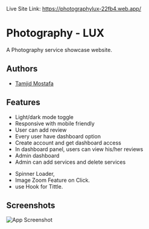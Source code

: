 Live Site Link: https://photographylux-22fb4.web.app/

# Photography - LUX
A Photography service showcase website.


## Authors

- [Tamjid Mostafa](https://github.com/Tamjid-Mostafa/)


## Features

- Light/dark mode toggle
- Responsive with mobile friendly
- User can add review
- Every user have dashboard option 
- Create account and get dashboard access
- In dashboard panel, users can view his/her reviews
- Admin dashboard
- Admin can add services and delete services
* Spinner Loader,
* Image Zoom Feature on Click.
* use Hook for Tittle.


## Screenshots

![App Screenshot](https://via.placeholder.com/468x300?text=App+Screenshot+Here)

